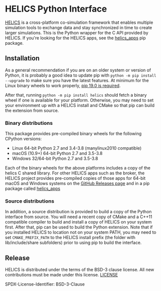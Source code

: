 # HELICS Python Interface
[HELICS](https://github.com/GMLC-TDC/HELICS) is a cross-platform co-simulation framework that enables multiple
simulation tools to exchange data and stay synchronized in time to create larger simulations. This is the Python
wrapper for the C API provided by HELICS. If you're looking for the HELICS apps, see the [helics_apps](https://pypi.org/project/helics_apps/)
pip package.

## Installation
As a general recommendation if you are on an older system or version of Python, it is probably a good idea to
update pip with `python -m pip install --upgrade` to make sure you have the latest features. At minimum for
the Linux binary wheels to work properly, [pip 19.0 is required](https://packaging.python.org/specifications/platform-compatibility-tags/#manylinux-compatibility-support).

After that, running `python -m pip install helics` should fetch a binary wheel if one is available for your
platform. Otherwise, you may need to set your environment up with a HELICS install and CMake so that pip can
build the extension from source.

### Binary distributions
This package provides pre-compiled binary wheels for the following CPython versions:

* Linux 64-bit Python 2.7 and 3.4-3.8 (manylinux2010 compatible)
* macOS (10.9+) 64-bit Python 2.7 and 3.5-3.8
* Windows 32/64-bit Python 2.7 and 3.5-3.8

Each of the binary wheels for the above platforms includes a copy of the helics C shared library. For other
HELICS apps such as the broker, the HELICS project provides pre-compiled copies of those apps for 64-bit
macOS and Windows systems on the [GitHub Releases page](https://github.com/GMLC-TDC/HELICS/releases) and in
a pip package called [helics_apps](https://https://pypi.org/project/helics_apps/)

### Source distributions
In addition, a source distribution is provided to build a copy of the Python interface from source. You will
need a recent copy of CMake and a C++11 compatible compiler to build and install a copy of HELICS on your system
first. After that, pip can be used to build the Python extension. Note that if you installed HELICS to location
not on your system PATH, you may need to set `CMAKE_PREFIX_PATH` to the HELICS install prefix (the folder
with lib/include/share subfolders) prior to using pip to build the interface.


## Release
HELICS is distributed under the terms of the BSD-3 clause license. All new
contributions must be made under this license. [LICENSE](LICENSE)

SPDX-License-Identifier: BSD-3-Clause
